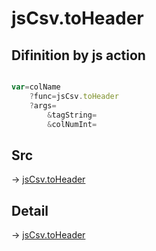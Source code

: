 # jsCsv.toHeader

## Difinition by js action

```js.js

var=colName
	?func=jsCsv.toHeader
	?args=
		&tagString=
		&colNumInt=
```

## Src

-> [jsCsv.toHeader](https://github.com/puutaro/CommandClick/blob/master/app/src/main/java/com/puutaro/commandclick/fragment_lib/terminal_fragment/js_interface/JsCsv.kt#L183)

## Detail

-> [jsCsv.toHeader](https://github.com/puutaro/CommandClick/blob/master/md/developer/js_interface/details/JsCsv/toHeader.md)
